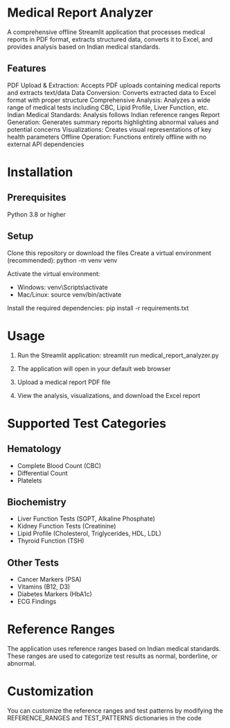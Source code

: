 # Medical Report Analyzer
A comprehensive offline Streamlit application that processes medical reports in PDF format, extracts structured data, converts it to Excel, and provides analysis based on Indian medical standards.
## Features

PDF Upload & Extraction: Accepts PDF uploads containing medical reports and extracts text/data
Data Conversion: Converts extracted data to Excel format with proper structure
Comprehensive Analysis: Analyzes a wide range of medical tests including CBC, Lipid Profile, Liver Function, etc.
Indian Medical Standards: Analysis follows Indian reference ranges
Report Generation: Generates summary reports highlighting abnormal values and potential concerns
Visualizations: Creates visual representations of key health parameters
Offline Operation: Functions entirely offline with no external API dependencies

# Installation
## Prerequisites

Python 3.8 or higher

## Setup

Clone this repository or download the files
Create a virtual environment (recommended):
python -m venv venv

Activate the virtual environment:

- Windows: venv\Scripts\activate
- Mac/Linux: source venv/bin/activate


Install the required dependencies:
pip install -r requirements.txt


# Usage

1. Run the Streamlit application:
streamlit run medical_report_analyzer.py

2. The application will open in your default web browser
3. Upload a medical report PDF file
4. View the analysis, visualizations, and download the Excel report

# Supported Test Categories
## Hematology

- Complete Blood Count (CBC)
- Differential Count
- Platelets

## Biochemistry

- Liver Function Tests (SGPT, Alkaline Phosphate)
- Kidney Function Tests (Creatinine)
- Lipid Profile (Cholesterol, Triglycerides, HDL, LDL)
- Thyroid Function (TSH)

## Other Tests

- Cancer Markers (PSA)
- Vitamins (B12, D3)
- Diabetes Markers (HbA1c)
- ECG Findings

# Reference Ranges
The application uses reference ranges based on Indian medical standards. These ranges are used to categorize test results as normal, borderline, or abnormal.
# Customization
You can customize the reference ranges and test patterns by modifying the REFERENCE_RANGES and TEST_PATTERNS dictionaries in the code